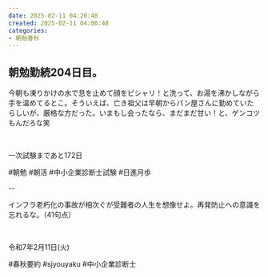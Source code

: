 ```yaml
---
date: 2025-02-11 04:20:48
created: 2025-02-11 04:00:48
categories:
- 朝勉春秋
---
```


## 朝勉勤続204日目。

今朝も凍りかけの水で息を止めて顔をピシャリ！と洗って、お湯を沸かしながら手を温めてるとこ。そういえば、亡き祖父は早朝からパン屋さんに勤めていたらしいが、厳格な方だった。いまもし会ったなら、まだまだ甘い！と、ゲンコツもんだろな笑

<br>

一次試験まであと172日

#朝勉 #朝活 #中小企業診断士試験 #日進月歩

  

\--

インフラ老朽化の事故が相次ぐが受難者の人生を想像せよ。再発防止への意識を忘れるな。（41句点）

<br>

令和7年2月11日(火)

#春秋要約 #sjyouyaku #中小企業診断士